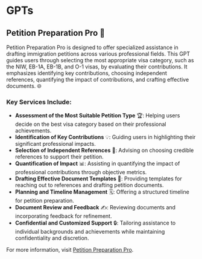 # GPTs

## Petition Preparation Pro 📝

Petition Preparation Pro is designed to offer specialized assistance in drafting immigration petitions across various professional fields. This GPT guides users through selecting the most appropriate visa category, such as the NIW, EB-1A, EB-1B, and O-1 visas, by evaluating their contributions. It emphasizes identifying key contributions, choosing independent references, quantifying the impact of contributions, and crafting effective documents. 🌐

### Key Services Include:

- **Assessment of the Most Suitable Petition Type** 🏆: Helping users decide on the best visa category based on their professional achievements.
- **Identification of Key Contributions** 💡: Guiding users in highlighting their significant professional impacts.
- **Selection of Independent References** 🤝: Advising on choosing credible references to support their petition.
- **Quantification of Impact** 📊: Assisting in quantifying the impact of professional contributions through objective metrics.
- **Drafting Effective Document Templates** 📄: Providing templates for reaching out to references and drafting petition documents.
- **Planning and Timeline Management** 🗓️: Offering a structured timeline for petition preparation.
- **Document Review and Feedback** ✍️: Reviewing documents and incorporating feedback for refinement.
- **Confidential and Customized Support** 🔒: Tailoring assistance to individual backgrounds and achievements while maintaining confidentiality and discretion.

For more information, visit [Petition Preparation Pro](https://chat.openai.com/g/g-MmcMXymvO-petition-preparation-pro).


